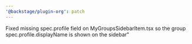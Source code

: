 ```yaml
---
'@backstage/plugin-org': patch
---
```


Fixed missing spec.profile field on MyGroupsSidebarItem.tsx so the group spec.profile.displayName is shown on the sidebar"
